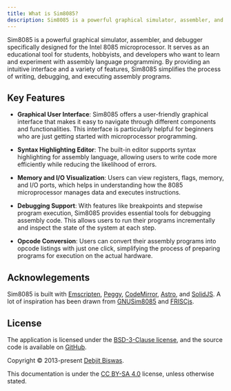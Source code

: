 ```yaml
---
title: What is Sim8085?
description: Sim8085 is a powerful graphical simulator, assembler, and debugger specifically designed for the Intel 8085 microprocessor.
---
```


Sim8085 is a powerful graphical simulator, assembler, and debugger specifically
designed for the Intel 8085 microprocessor. It serves as an educational tool for
students, hobbyists, and developers who want to learn and experiment with
assembly language programming. By providing an intuitive interface and a variety
of features, Sim8085 simplifies the process of writing, debugging, and executing
assembly programs.

## Key Features

- **Graphical User Interface**: Sim8085 offers a user-friendly graphical interface
that makes it easy to navigate through different components and functionalities.
This interface is particularly helpful for beginners who are just getting
started with microprocessor programming.

- **Syntax Highlighting Editor**: The built-in editor supports syntax
highlighting for assembly language, allowing users to write code more
efficiently while reducing the likelihood of errors.

- **Memory and I/O Visualization**: Users can view registers, flags, memory, and I/O
ports, which helps in understanding how the 8085 microprocessor manages data and
executes instructions.

- **Debugging Support**: With features like breakpoints and stepwise program
execution, Sim8085 provides essential tools for debugging assembly code. This
allows users to run their programs incrementally and inspect the state of the
system at each step.

- **Opcode Conversion**: Users can convert their assembly
programs into opcode listings with just one click, simplifying the process of
preparing programs for execution on the actual hardware.

## Acknowlegements

Sim8085 is built with [Emscripten](https://kripken.github.io/emscripten-site/),
[Peggy](https://peggyjs.org/), [CodeMirror](https://codemirror.net/), [Astro](https://astro.build/), and
[SolidJS](https://www.solidjs.com/). A lot of inspiration has been drawn from
[GNUSim8085](https://gnusim8085.github.io/) and
[FRISCjs](http://ivanzuzak.info/FRISCjs/webapp/).

## License

The application is licensed under the [BSD-3-Clause license](https://github.com/debjitbis08/sim8085/blob/master/LICENSE), and the
source code is available on [GitHub](https://github.com/debjitbis08/sim8085).

Copyright © 2013-present [Debjit Biswas](https://www.debjitbiswas.com).

This documentation is under the [CC BY-SA 4.0](https://creativecommons.org/licenses/by-sa/4.0/) license, unless otherwise stated.
